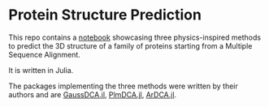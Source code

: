 # Protein Structure Prediction

This repo contains a [notebook](protein_structure_prediction.ipynb) showcasing three physics-inspired methods to predict the 3D structure of a family of proteins starting from a Multiple Sequence Alignment.

It is written in Julia.

The packages implementing the three methods were written by their authors and are [GaussDCA.jl](https://github.com/carlobaldassi/GaussDCA.jl), [PlmDCA.jl](https://github.com/pagnani/PlmDCA.jl), [ArDCA.jl](https://github.com/pagnani/ArDCA.jl).
